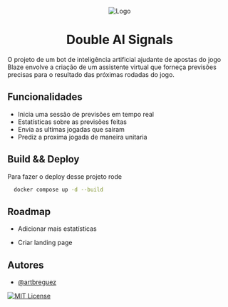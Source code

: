 <div align="center">

![Logo](https://camo.githubusercontent.com/a495c1e96b988850e562d5b7dafbf41ae3a4094ef7d64791cdab259d6869c2b7/68747470733a2f2f626c617a652e636f6d2f696d616765732f6c6f676f2d69636f6e2e706e67)
  
# Double AI Signals
</div>

O projeto de um bot de inteligência artificial ajudante de apostas do jogo Blaze envolve a criação de um assistente virtual que forneça previsões precisas para o resultado das próximas rodadas do jogo.

## Funcionalidades

- Inicia uma sessão de previsões em tempo real
- Estatísticas sobre as previsões feitas
- Envia as ultimas jogadas que sairam
- Prediz a proxima jogada de maneira unitaria


## Build && Deploy

Para fazer o deploy desse projeto rode

```bash
  docker compose up -d --build
```


## Roadmap

- Adicionar mais estatísticas

- Criar landing page



## Autores

- [@artbreguez](https://www.github.com/artbreguez)




[![MIT License](https://img.shields.io/badge/License-MIT-green.svg)](https://choosealicense.com/licenses/mit/)


